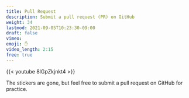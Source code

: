 ```yaml
---
title: Pull Request
description: Submit a pull request (PR) on GitHub 
weight: 34
lastmod: 2021-09-05T10:23:30-09:00
draft: false
vimeo: 
emoji: ✋
video_length: 2:15
free: true
---
```


<div class="vid-center">
{{< youtube 8lGpZkjnkt4 >}}
</div>

The stickers are gone, but feel free to submit a pull request on GitHub for practice. 